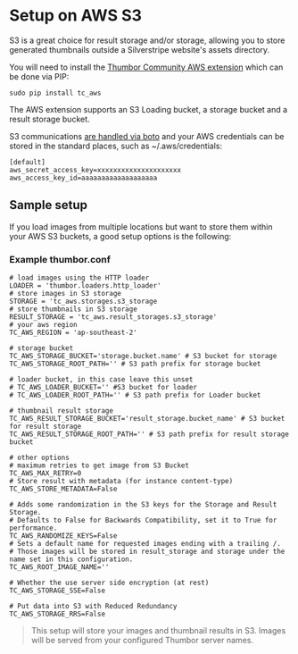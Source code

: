 # Setup on AWS S3

S3 is a great choice for result storage and/or storage, allowing you to store generated thumbnails outside a Silverstripe website's assets directory.

You will need to install the [Thumbor Community AWS extension](https://github.com/thumbor-community/aws) which can be done via PIP:
```
sudo pip install tc_aws
```

The AWS extension supports an S3 Loading bucket, a storage bucket and a result storage bucket.

S3 communications [are handled via boto](http://boto3.readthedocs.io/en/latest/guide/configuration.html) and your AWS credentials can be stored in the standard places, such as ~/.aws/credentials:
```
[default]
aws_secret_access_key=xxxxxxxxxxxxxxxxxxxxx
aws_access_key_id=aaaaaaaaaaaaaaaaaaa
```

## Sample setup

If you load images from multiple locations but want to store them within your AWS S3 buckets, a good setup options is the following:
### Example thumbor.conf
```
# load images using the HTTP loader
LOADER = 'thumbor.loaders.http_loader'
# store images in S3 storage
STORAGE = 'tc_aws.storages.s3_storage
# store thumbnails in S3 storage
RESULT_STORAGE = 'tc_aws.result_storages.s3_storage'
# your aws region
TC_AWS_REGION = 'ap-southeast-2'

# storage bucket
TC_AWS_STORAGE_BUCKET='storage.bucket.name' # S3 bucket for storage
TC_AWS_STORAGE_ROOT_PATH='' # S3 path prefix for storage bucket

# loader bucket, in this case leave this unset
# TC_AWS_LOADER_BUCKET='' #S3 bucket for loader
# TC_AWS_LOADER_ROOT_PATH='' # S3 path prefix for Loader bucket

# thumbnail result storage
TC_AWS_RESULT_STORAGE_BUCKET='result_storage.bucket_name' # S3 bucket for result storage
TC_AWS_RESULT_STORAGE_ROOT_PATH='' # S3 path prefix for result storage bucket

# other options
# maximum retries to get image from S3 Bucket
TC_AWS_MAX_RETRY=0
# Store result with metadata (for instance content-type)
TC_AWS_STORE_METADATA=False

# Adds some randomization in the S3 keys for the Storage and Result Storage.
# Defaults to False for Backwards Compatibility, set it to True for performance.
TC_AWS_RANDOMIZE_KEYS=False
# Sets a default name for requested images ending with a trailing /.
# Those images will be stored in result_storage and storage under the name set in this configuration.
TC_AWS_ROOT_IMAGE_NAME=''

# Whether the use server side encryption (at rest)
TC_AWS_STORAGE_SSE=False

# Put data into S3 with Reduced Redundancy
TC_AWS_STORAGE_RRS=False
```

> This setup will store your images and thumbnail results in S3. Images will be served from your configured Thumbor server names.
